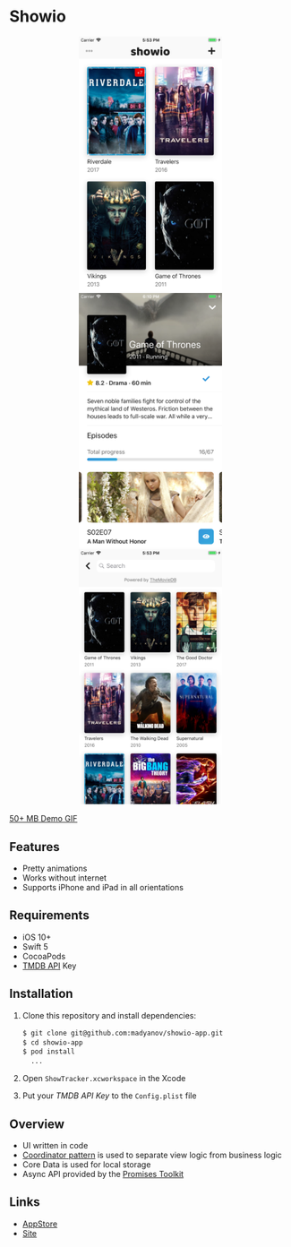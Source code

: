 # Showio

<p align="center">
    <img src="assets/screen-1.png" width="256" />
    <img src="assets/screen-2.png" width="256" />
    <img src="assets/screen-3.png" width="256" />
</p>

[50+ MB Demo GIF](assets/demo.gif)

## Features

- Pretty animations
- Works without internet
- Supports iPhone and iPad in all orientations

## Requirements

- iOS 10+
- Swift 5
- CocoaPods
- [TMDB API](https://www.themoviedb.org/documentation/api) Key

## Installation

1. Clone this repository and install dependencies:

    ```bash
    $ git clone git@github.com:madyanov/showio-app.git
    $ cd showio-app
    $ pod install
      ...
    ```

2. Open `ShowTracker.xcworkspace` in the Xcode

3. Put your *TMDB API Key* to the `Config.plist` file

## Overview

- UI written in code
- [Coordinator pattern](http://khanlou.com/2015/10/coordinators-redux/) is used to separate view logic from business logic
- Core Data is used for local storage
- Async API provided by the [Promises Toolkit](https://github.com/madyanov/Promises)

## Links

- [AppStore](https://itunes.apple.com/app/id1445035408)
- [Site](https://madyanov.com/showio/)

